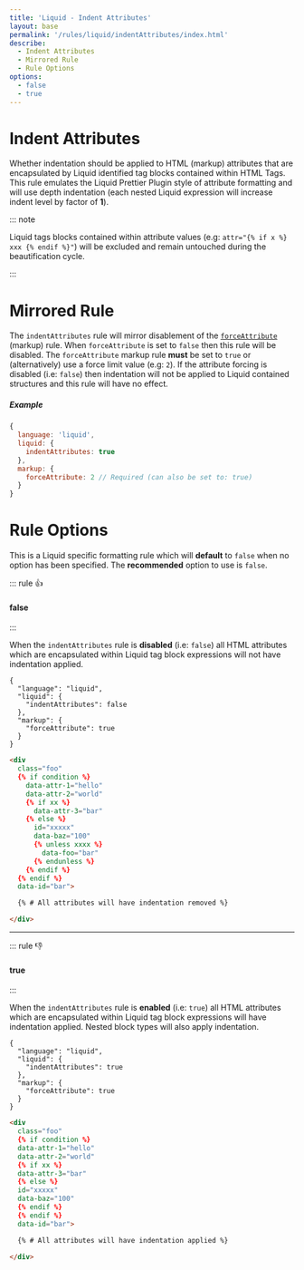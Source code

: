 ```yaml
---
title: 'Liquid - Indent Attributes'
layout: base
permalink: '/rules/liquid/indentAttributes/index.html'
describe:
  - Indent Attributes
  - Mirrored Rule
  - Rule Options
options:
  - false
  - true
---
```


# Indent Attributes

Whether indentation should be applied to HTML (markup) attributes that are encapsulated by Liquid identified tag blocks contained within HTML Tags. This rule emulates the Liquid Prettier Plugin style of attribute formatting and will use depth indentation (each nested Liquid expression will increase indent level by factor of **1**).

::: note

Liquid tags blocks contained within attribute values (e.g: `attr="{% if x %} xxx {% endif %}"`) will be excluded and remain untouched during the beautification cycle.

:::

# Mirrored Rule

The `indentAttributes` rule will mirror disablement of the [`forceAttribute`](/rules/markup/forceAttribute) (markup) rule. When `forceAttribute` is set to `false` then this rule will be disabled. The `forceAttribute` markup rule **must** be set to `true` or (alternatively) use a force limit value (e.g: `2`). If the attribute forcing is disabled (i.e: `false`) then indentation will not be applied to Liquid contained structures and this rule will have no effect.

##### Example

```js
{
  language: 'liquid',
  liquid: {
    indentAttributes: true
  },
  markup: {
    forceAttribute: 2 // Required (can also be set to: true)
  }
}
```

# Rule Options

This is a Liquid specific formatting rule which will **default** to `false` when no option has been specified. The **recommended** option to use is `false`.

::: rule 👍

#### false

:::

When the `indentAttributes` rule is **disabled** (i.e: `false`) all HTML attributes which are encapsulated within Liquid tag block expressions will not have indentation applied.

```json:rules
{
  "language": "liquid",
  "liquid": {
    "indentAttributes": false
  },
  "markup": {
    "forceAttribute": true
  }
}
```

<!--prettier-ignore-->
```html
<div
  class="foo"
  {% if condition %}
    data-attr-1="hello"
    data-attr-2="world"
    {% if xx %}
      data-attr-3="bar"
    {% else %}
      id="xxxxx"
      data-baz="100"
      {% unless xxxx %}
        data-foo="bar"
      {% endunless %}
    {% endif %}
  {% endif %}
  data-id="bar">

  {% # All attributes will have indentation removed %}

</div>
```

---

::: rule 👎

#### true

:::

When the `indentAttributes` rule is **enabled** (i.e: `true`) all HTML attributes which are encapsulated within Liquid tag block expressions will have indentation applied. Nested block types will also apply indentation.

```json:rules
{
  "language": "liquid",
  "liquid": {
    "indentAttributes": true
  },
  "markup": {
    "forceAttribute": true
  }
}
```

<!--prettier-ignore-->
```html
<div
  class="foo"
  {% if condition %}
  data-attr-1="hello"
  data-attr-2="world"
  {% if xx %}
  data-attr-3="bar"
  {% else %}
  id="xxxxx"
  data-baz="100"
  {% endif %}
  {% endif %}
  data-id="bar">

  {% # All attributes will have indentation applied %}

</div>
```
